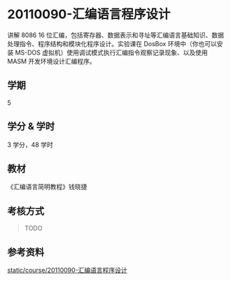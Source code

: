 # 20110090-汇编语言程序设计

讲解 8086 16 位汇编，包括寄存器、数据表示和寻址等汇编语言基础知识、数据处理指令、程序结构和模块化程序设计。实验课在 DosBox 环境中（你也可以安装 MS-DOS 虚拟机）使用调试模式执行汇编指令观察记录现象、以及使用 MASM 开发环境设计汇编程序。

## 学期

5

## 学分 & 学时

3 学分，48 学时

## 教材

《汇编语言简明教程》钱晓捷

## 考核方式

> TODO

## 参考资料

[static/course/20110090-汇编语言程序设计](https://github.com/rurumuri/ysuse-2022/tree/master/static/course/20110090-%E6%B1%87%E7%BC%96%E8%AF%AD%E8%A8%80%E7%A8%8B%E5%BA%8F%E8%AE%BE%E8%AE%A1)